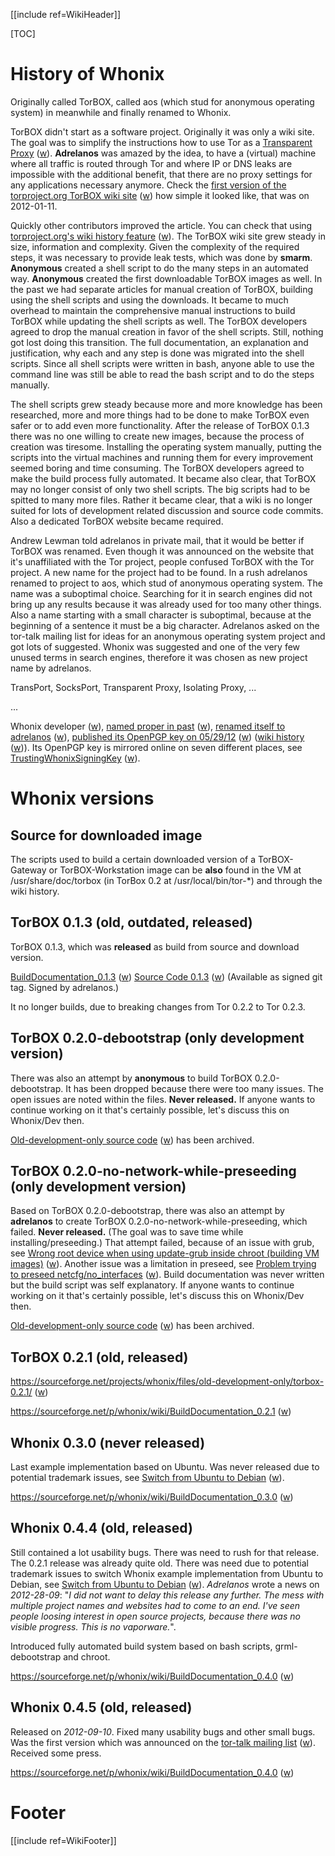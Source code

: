 [[include ref=WikiHeader]]

[TOC]

# History of Whonix #
Originally called TorBOX, called aos (which stud for anonymous operating system) in meanwhile and finally renamed to Whonix.

TorBOX didn't start as a software project. Originally it was only a wiki site. The goal was to simplify the instructions how to use Tor as a [Transparent Proxy](https://trac.torproject.org/projects/tor/wiki/doc/TransparentProxy) ([w](http://www.webcitation.org/6Fg0ru2Rm)). **Adrelanos** was amazed by the idea, to have a (virtual) machine where all traffic is routed through Tor and where IP or DNS leaks are impossible with the additional benefit, that there are no proxy settings for any applications necessary anymore. Check the [first version of the torproject.org TorBOX wiki site](https://trac.torproject.org/projects/tor/wiki/doc/TorBOX?version=1) ([w](http://www.webcitation.org/6Fg0uhbsR)) how simple it looked like, that was on 2012-01-11.

Quickly other contributors improved the article. You can check that using [torproject.org's wiki history feature](https://trac.torproject.org/projects/tor/wiki/doc/TorBOX?action=history) ([w](http://www.webcitation.org/6Fg0wldJ5)). The TorBOX wiki site grew steady in size, information and complexity. Given the complexity of the required steps, it was necessary to provide leak tests, which was done by **smarm**. **Anonymous** created a shell script to do the many steps in an automated way. **Anonymous** created the first downloadable TorBOX images as well. In the past we had separate articles for manual creation of TorBOX, building using the shell scripts and using the downloads. It became to much overhead to maintain the comprehensive manual instructions to build TorBOX while updating the shell scripts as well. The TorBOX developers agreed to drop the manual creation in favor of the shell scripts. Still, nothing got lost doing this transition. The full documentation, an explanation and justification, why each and any step is done was migrated into the shell scripts. Since all shell scripts were written in bash, anyone able to use the command line was still be able to read the bash script and to do the steps manually.

The shell scripts grew steady because more and more knowledge has been researched, more and more things had to be done to make TorBOX even safer or to add even more functionality. After the release of TorBOX 0.1.3 there was no one willing to create new images, because the process of creation was tiresome. Installing the operating system manually, putting the scripts into the virtual machines and running them for every improvement seemed boring and time consuming. The TorBOX developers agreed to make the build process fully automated. It became also clear, that TorBOX may no longer consist of only two shell scripts. The big scripts had to be spitted to many more files. Rather it became clear, that a wiki is no longer suited for lots of development related discussion and source code commits. Also a dedicated TorBOX website became required.

Andrew Lewman told adrelanos in private mail, that it would be better if TorBOX was renamed. Even though it was announced on the website that it's unaffiliated with the Tor project, people confused TorBOX with the Tor project. A new name for the project had to be found. In a rush adrelanos renamed to project to aos, which stud of anonymous operating system. The name was a suboptimal choice. Searching for it in search engines did not bring up any results because it was already used for too many other things. Also a name starting with a small character is suboptimal, because at the beginning of a sentence it must be a big character. Adrelanos asked on the tor-talk mailing list for ideas for an anonymous operating system project and got lots of suggested. Whonix was suggested and one of the very few unused terms in search engines, therefore it was chosen as new project name by adrelanos.

TransPort, SocksPort, Transparent Proxy, Isolating Proxy, ...

...

Whonix developer ([w](http://www.webcitation.org/6Eny0UfAI)), [named proper in past]((https://trac.torproject.org/projects/tor/wiki/doc/proper?version=1)) ([w](http://www.webcitation.org/6Fg1zUNeQ)), [renamed itself to adrelanos](https://trac.torproject.org/projects/tor/wiki/doc/proper?version=6) ([w](http://www.webcitation.org/6Fg2p2YK3)), [published its OpenPGP key on 05/29/12](https://trac.torproject.org/projects/tor/wiki/doc/proper?version=3) ([w](http://www.webcitation.org/6Fg336X1H)) ([wiki history](https://trac.torproject.org/projects/tor/wiki/doc/proper?action=history) ([w](http://www.webcitation.org/6Fg24cX1W))). Its OpenPGP key is mirrored online on seven different places, see [TrustingWhonixSigningKey](https://sourceforge.net/p/whonix/wiki/TrustingWhonixSigningKey/) ([w](http://www.webcitation.org/6Fg3L8QCZ)).

# Whonix versions #
## Source for downloaded image ##
The scripts used to build a certain downloaded version of a TorBOX-Gateway or TorBOX-Workstation image can be **also** found in the VM at /usr/share/doc/torbox (in TorBox 0.2 at /usr/local/bin/tor-*) and through the wiki history.

## TorBOX 0.1.3 (old, outdated, released) ##
TorBOX 0.1.3, which was **released** as build from source and download version.

[BuildDocumentation_0.1.3](https://sourceforge.net/p/whonix/wiki/BuildDocumentation_0.1.3) ([w](http://www.webcitation.org/6Fg0zx0gG))
[Source Code 0.1.3](https://github.com/adrelanos/Whonix/zipball/0.1.3) ([w](http://www.webcitation.org/6Fg10ot0Q)) (Available as signed git tag. Signed by adrelanos.)

It no longer builds, due to breaking changes from Tor 0.2.2 to Tor 0.2.3.

## TorBOX 0.2.0-debootstrap (only development version) ##
There was also an attempt by **anonymous** to build TorBOX 0.2.0-debootstrap. It has been dropped because there were too many issues. The open issues are noted within the files. **Never released.** If anyone wants to continue working on it that's certainly possible, let's discuss this on Whonix/Dev then.

[Old-development-only source code](https://sourceforge.net/projects/whonix/files/old-development-only/) ([w](http://www.webcitation.org/6Fg16vX9G)) has been archived.

## TorBOX 0.2.0-no-network-while-preseeding (only development version) ##
Based on TorBOX 0.2.0-debootstrap, there was also an attempt by **adrelanos** to create TorBOX 0.2.0-no-network-while-preseeding, which failed. **Never released.** (The goal was to save time while installing/preseeding.) That attempt failed, because of an issue with grub, see [Wrong root device when using update-grub inside chroot (building VM images)](https://lists.gnu.org/archive/html/help-grub/2012-07/msg00008.html) ([w](http://www.webcitation.org/6Fg1AjpT9)). Another issue was a limitation in preseed, see [Problem trying to preseed netcfg/no_interfaces](http://lists.debian.org/debian-boot/2008/12/msg00159.html) ([w](http://www.webcitation.org/6Fg1BaR16)). Build documentation was never written but the build script was self explanatory. If anyone wants to continue working on it that's certainly possible, let's discuss this on Whonix/Dev then.

[Old-development-only source code](https://sourceforge.net/projects/whonix/files/old-development-only/) ([w](http://www.webcitation.org/6Fg1CVt7H)) has been archived.

## TorBOX 0.2.1 (old, released) ##
https://sourceforge.net/projects/whonix/files/old-development-only/torbox-0.2.1/ ([w](http://www.webcitation.org/6Fg1DOC9r))

https://sourceforge.net/p/whonix/wiki/BuildDocumentation_0.2.1 ([w](http://www.webcitation.org/6Fg1EC5on))

## Whonix 0.3.0 (never released) ##
Last example implementation based on Ubuntu. Was never released due to potential trademark issues, see [Switch from Ubuntu to Debian](https://sourceforge.net/p/whonix/wiki/OperatingSystem/#switch-from-ubuntu-to-debian) ([w](http://www.webcitation.org/6Fg1N14Op)).

https://sourceforge.net/p/whonix/wiki/BuildDocumentation_0.3.0 ([w](http://www.webcitation.org/6Fg1Nt5p0))

## Whonix 0.4.4 (old, released) ##
Still contained a lot usability bugs. There was need to rush for that release. The 0.2.1 release was already quite old. There was need due to potential trademark issues to switch Whonix example implementation from Ubuntu to Debian, see [Switch from Ubuntu to Debian](https://sourceforge.net/p/whonix/wiki/OperatingSystem/#switch-from-ubuntu-to-debian) ([w](http://www.webcitation.org/6Fg1N14Op)). *Adrelanos* wrote a news on *2012-28-09*: "*I did not want to delay this release any further. The mess with multiple project names and websites had to come to an end. I've seen people loosing interest in open source projects, because there was no visible progress. This is no vaporware.*".

Introduced fully automated build system based on bash scripts, grml-debootstrap and chroot.

https://sourceforge.net/p/whonix/wiki/BuildDocumentation_0.4.0 ([w](http://www.webcitation.org/6Fg1R13pY))

## Whonix 0.4.5 (old, released) ##
Released on *2012-09-10*. Fixed many usability bugs and other small bugs. Was the first version which was announced on the [tor-talk mailing list](https://lists.torproject.org/pipermail/tor-talk/2012-October/025921.html) ([w](http://www.webcitation.org/6Fg1Rq0QI)). Received some press.

https://sourceforge.net/p/whonix/wiki/BuildDocumentation_0.4.0 ([w](http://www.webcitation.org/6Fg1Sido0))

# Footer #
[[include ref=WikiFooter]]